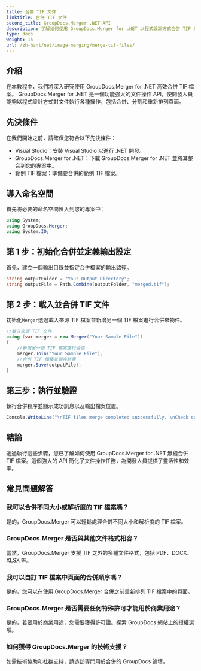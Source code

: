 ```yaml
---
title: 合併 TIF 文件
linktitle: 合併 TIF 文件
second_title: GroupDocs.Merger .NET API
description: 了解如何使用 GroupDocs.Merger for .NET 以程式設計方式合併 TIF 檔案。針對 .NET 開發人員的高效能文件操作 API。
type: docs
weight: 15
url: /zh-hant/net/image-merging/merge-tif-files/
---
```

## 介紹
在本教程中，我們將深入研究使用 GroupDocs.Merger for .NET 高效合併 TIF 檔案。 GroupDocs.Merger for .NET 是一個功能強大的文件操作 API，使開發人員能夠以程式設計方式對文件執行各種操作，包括合併、分割和重新排列頁面。
## 先決條件
在我們開始之前，請確保您符合以下先決條件：
- Visual Studio：安裝 Visual Studio 以進行 .NET 開發。
- GroupDocs.Merger for .NET：下載 GroupDocs.Merger for .NET 並將其整合到您的專案中。
- 範例 TIF 檔案：準備要合併的範例 TIF 檔案。

## 導入命名空間
首先將必要的命名空間匯入到您的專案中：
```csharp
using System; 
using GroupDocs.Merger;
using System.IO;
```
## 第 1 步：初始化合併並定義輸出設定
首先，建立一個輸出目錄並指定合併檔案的輸出路徑。
```csharp
string outputFolder = "Your Output Directory";
string outputFile = Path.Combine(outputFolder, "merged.tif");
```
## 第 2 步：載入並合併 TIF 文件
初始化`Merger`透過載入來源 TIF 檔案並新增另一個 TIF 檔案進行合併來物件。
```csharp
//載入來源 TIF 文件
using (var merger = new Merger("Your Sample File"))
{
    //新增另一個 TIF 檔案進行合併
    merger.Join("Your Sample File");
    //合併 TIF 檔案並儲存結果
    merger.Save(outputFile);
}
```
## 第三步：執行並驗證
執行合併程序並顯示成功訊息以及輸出檔案位置。
```csharp
Console.WriteLine("\nTIF files merge completed successfully. \nCheck output in {0}", outputFolder);
```

## 結論
透過執行這些步驟，您已了解如何使用 GroupDocs.Merger for .NET 無縫合併 TIF 檔案。這個強大的 API 簡化了文件操作任務，為開發人員提供了靈活性和效率。

## 常見問題解答
### 我可以合併不同大小或解析度的 TIF 檔案嗎？
是的，GroupDocs.Merger 可以輕鬆處理合併不同大小和解析度的 TIF 檔案。
### GroupDocs.Merger 是否與其他文件格式相容？
當然，GroupDocs.Merger 支援 TIF 之外的多種文件格式，包括 PDF、DOCX、XLSX 等。
### 我可以自訂 TIF 檔案中頁面的合併順序嗎？
是的，您可以在使用 GroupDocs.Merger 合併之前重新排列 TIF 檔案中的頁面。
### GroupDocs.Merger 是否需要任何特殊許可才能用於商業用途？
是的，若要用於商業用途，您需要獲得許可證。探索 GroupDocs 網站上的授權選項。
### 如何獲得 GroupDocs.Merger 的技術支援？
如需技術協助和社群支持，請造訪專門用於合併的 GroupDocs 論壇。
